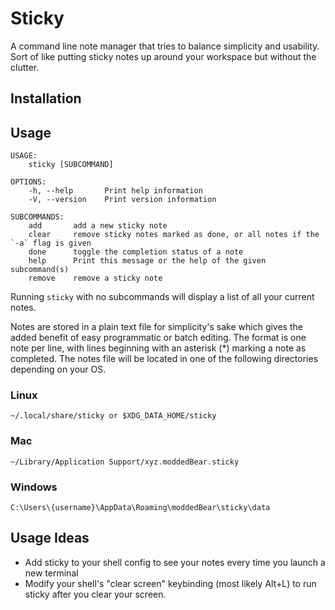 # Sticky
A command line note manager that tries to balance simplicity and usability. Sort of like putting sticky notes up around your workspace but without the clutter.

## Installation

## Usage
```
USAGE:
    sticky [SUBCOMMAND]

OPTIONS:
    -h, --help       Print help information
    -V, --version    Print version information

SUBCOMMANDS:
    add       add a new sticky note
    clear     remove sticky notes marked as done, or all notes if the `-a` flag is given
    done      toggle the completion status of a note
    help      Print this message or the help of the given subcommand(s)
    remove    remove a sticky note
```
Running `sticky` with no subcommands will display a list of all your current notes.

Notes are stored in a plain text file for simplicity's sake which gives the added benefit of easy programmatic or batch editing. The format is one note per line, with lines beginning with an asterisk (\*) marking a note as completed. The notes file will be located in one of the following directories depending on your OS.

### Linux
`~/.local/share/sticky or $XDG_DATA_HOME/sticky`

### Mac
`~/Library/Application Support/xyz.moddedBear.sticky`

### Windows
`C:\Users\{username}\AppData\Roaming\moddedBear\sticky\data`

## Usage Ideas
- Add sticky to your shell config to see your notes every time you launch a new terminal
- Modify your shell's "clear screen" keybinding (most likely Alt+L) to run sticky after you clear your screen.
